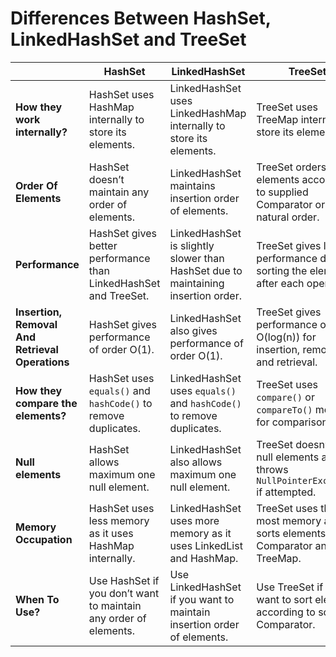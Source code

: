 # Differences Between HashSet, LinkedHashSet and TreeSet 

|                                       | HashSet                                                                 | LinkedHashSet                                                           | TreeSet                                                                 |
|---------------------------------------|-------------------------------------------------------------------------|-------------------------------------------------------------------------|-------------------------------------------------------------------------|
| **How they work internally?**         | HashSet uses HashMap internally to store its elements.                   | LinkedHashSet uses LinkedHashMap internally to store its elements.       | TreeSet uses TreeMap internally to store its elements.                   |
| **Order Of Elements**                 | HashSet doesn’t maintain any order of elements.                          | LinkedHashSet maintains insertion order of elements.                     | TreeSet orders the elements according to supplied Comparator or natural order. |
| **Performance**                       | HashSet gives better performance than LinkedHashSet and TreeSet.         | LinkedHashSet is slightly slower than HashSet due to maintaining insertion order. | TreeSet gives less performance due to sorting the elements after each operation. |
| **Insertion, Removal And Retrieval Operations** | HashSet gives performance of order O(1).                           | LinkedHashSet also gives performance of order O(1).                      | TreeSet gives performance of order O(log(n)) for insertion, removal, and retrieval. |
| **How they compare the elements?**    | HashSet uses `equals()` and `hashCode()` to remove duplicates.           | LinkedHashSet uses `equals()` and `hashCode()` to remove duplicates.     | TreeSet uses `compare()` or `compareTo()` methods for comparison.        |
| **Null elements**                     | HashSet allows maximum one null element.                                 | LinkedHashSet also allows maximum one null element.                      | TreeSet doesn’t allow null elements and throws `NullPointerException` if attempted. |
| **Memory Occupation**                 | HashSet uses less memory as it uses HashMap internally.                  | LinkedHashSet uses more memory as it uses LinkedList and HashMap.        | TreeSet uses the most memory as it sorts elements using Comparator and TreeMap. |
| **When To Use?**                      | Use HashSet if you don’t want to maintain any order of elements.         | Use LinkedHashSet if you want to maintain insertion order of elements.   | Use TreeSet if you want to sort elements according to some Comparator.   |
